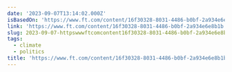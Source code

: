 ```yaml
---
date: '2023-09-07T13:14:02.000Z'
isBasedOn: 'https://www.ft.com/content/16f30328-8031-4486-b0bf-2a934e6e8b1b'
link: 'https://www.ft.com/content/16f30328-8031-4486-b0bf-2a934e6e8b1b'
slug: 2023-09-07-httpswwwftcomcontent16f30328-8031-4486-b0bf-2a934e6e8b1b
tags:
  - climate
  - politics
title: 'https://www.ft.com/content/16f30328-8031-4486-b0bf-2a934e6e8b1b'
---
```


